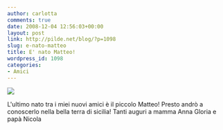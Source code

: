 ```yaml
---
author: carlotta
comments: true
date: 2008-12-04 12:56:03+00:00
layout: post
link: http://pilde.net/blog/?p=1098
slug: e-nato-matteo
title: E' nato Matteo!
wordpress_id: 1098
categories:
- Amici
---
```


[![](http://pilde.net/blog/wp-content/uploads/2008/12/matteo.jpg)](http://None)

L'ultimo nato tra i miei nuovi amici è il piccolo Matteo! Presto andrò a conoscerlo nella bella terra di sicilia! Tanti auguri a mamma Anna Gloria e papà Nicola

